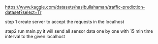 https://www.kaggle.com/datasets/hasibullahaman/traffic-prediction-dataset?select=Tr

step 1
create server to accept the requests in the localhost

step2
run main.py it will send all sensor data one by one with 15 min time interval to the given localhost

